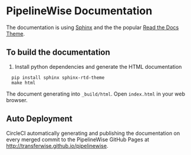 # PipelineWise Documentation

The documentation is using [Sphinx](http://www.sphinx-doc.org) and the the popular
[Read the Docs Theme](https://sphinx-rtd-theme.readthedocs.io).

## To build the documentation

1. Install python dependencies and generate the HTML documentation
```
  pip install sphinx sphinx-rtd-theme
  make html
```

The document generating into `_build/html`. Open `index.html` in your web browser.

 ## Auto Deployment

CircleCI automatically generating and publishing the documentation on every merged
commit to the PipelineWise GitHub Pages at http://transferwise.github.io/pipelinewise.
